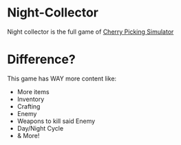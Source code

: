 # Night-Collector
Night collector is the full game of [Cherry Picking Simulator](https://kufferey.itch.io/cherry-picking-simulator)

# Difference?
This game has WAY more content like:
* More items
* Inventory
* Crafting
* Enemy
* Weapons to kill said Enemy
* Day/Night Cycle
* & More!
